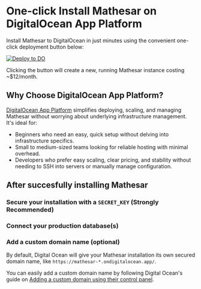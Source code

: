 # One-click Install Mathesar on DigitalOcean App Platform

Install Mathesar to DigitalOcean in just minutes using the convenient one-click deployment button below:

[![Deploy to DO](https://www.deploytodo.com/do-btn-blue.svg)](https://cloud.digitalocean.com/apps/new?repo=https://github.com/mathesar-foundation/mathesar-digital-ocean/tree/main)

Clicking the button will create a new, running Mathesar instance costing ~$12/month.

## Why Choose DigitalOcean App Platform?

[DigitalOcean App Platform](https://www.digitalocean.com/products/app-platform) simplifies deploying, scaling, and managing Mathesar without worrying about underlying infrastructure management. It's ideal for:

- Beginners who need an easy, quick setup without delving into infrastructure specifics.
- Small to medium-sized teams looking for reliable hosting with minimal overhead.
- Developers who prefer easy scaling, clear pricing, and stability without needing to SSH into servers or manually manage configuration.

## After succesfully installing Mathesar

### Secure your installation with a `SECRET_KEY` (Strongly Recommended)

### Connect your production database(s)

### Add a custom domain name (optional)

By default, Digital Ocean will give your Mathesar installation its own secured domain name, like `https://mathesar-*.ondigitalocean.app/`.

You can easily add a custom domain name by following Digital Ocean's guide on [Adding a custom domain using their control panel](https://docs.digitalocean.com/products/app-platform/how-to/manage-domains/#custom-domain).
